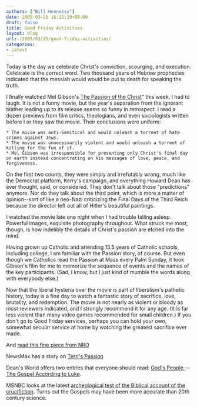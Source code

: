 ```yaml
---
authors: ["Bill Hennessy"]
date: 2005-03-25 16:12:10+00:00
draft: false
title: Good Friday Activities
layout: blog
url: /2005/03/25/good-friday-activities/
categories:
- Latest
---
```


Today is the day we celebrate Christ's conviction, scourging, and execution.  Celebrate is the correct word.   Two thousand years of Hebrew prophecies indicated that the messiah would would be put to death for speaking the truth.

I finally watched Mel Gibson's [The Passion of the Christ](https://www.amazon.com/exec/obidos/external-search?search-type=ss&tag=hennesssview-20&keyword=B00028HBKM&index=dvd)" this week.  I had to laugh.  It is not a funny movie, but the year's separation from the ignorant blather leading up to its release seems so funny in retrospect.  I read a dozen previews from film critics, theologians, and even sociologists written before I or they saw the movie.  Their conclusions were uniform:

	* The movie was anti-Semitical and would unleash a torrent of hate crimes against Jews.  
	* The movie was unnecessarily violent and would unleash a torrent of killing for the fun of it.
	* Mel Gibson was irresponsible for presenting only Christ's final day on earth instead concentrating on His messages of love, peace, and forgiveness.

<!-- more -->On the first two counts, they were simply and irrefutably wrong, much like the Democrat platform, Kerry's campaign, and everything Howard Dean has ever thought, said, or considered.  They don't talk about those "predictions" anymore.  Nor do they talk about the third point, which is more a matter of opinion--sort of like a neo-Nazi criticizing the Final Days of the Third Reich because the director left out all of Hitler's beautiful paintings.

I watched the movie late one night when I had trouble falling asleep.   Powerful images, exquisite photography throughout.  What struck me most, though, is how indelibly the details of Christ's passion are etched into the mind.

Having grown up Catholic and attending 15.5 years of Catholic schools, including college, I am familiar with the Passion story, of course.  But even though we Catholics read the Passion at Mass every Palm Sunday, it took Gibson's film for me to memorize the sequence of events and the names of the key participants.   (Sad, I know, but I just kind of mumble the words along with everybody else.)

Now that the liberal hysteria over the movie is part of liberalism's pathetic history, today is a fine day to watch a fantastic story of sacrifice, love, brutality, and redemption.  The movie is not nearly as violent or bloody as most reviewers indicated, and I strongly recommend it for any age.  (It is far less violent than many video games recommended for small children.)   If you don't go to Good Friday services, perhaps you can hold your own, somewhat secular service at home by watching the greatest sacrifice ever made.

And [read this fine piece from NRO](https://www.nationalreview.com/comment/gurdon200503220755.asp)

NewsMax has a story on [Terri's Passion](https://www.newsmax.com/archives/articles/2005/3/25/91525.shtml?j=892887&e=mail@billhennessy.com&l=143149_HTML&u=16814731)

Dean's World offers two entries that everyone should read:  [God's People ](https://www.deanesmay.com/posts/1111747841.shtml)-- [The Gospel According to Luke](https://www.deanesmay.com/posts/1111755660.shtml).

MSNBC looks at the latest [archeological test of the Biblical account of the crucifiction](https://www.msnbc.msn.com/id/7291066/).  Turns out the Gospels may have been more accurate than 20th century science.


